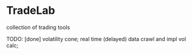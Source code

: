 # TradeLab
collection of trading tools

TODO:
[done] volatility cone;
real time (delayed) data crawl and impl vol calc;
